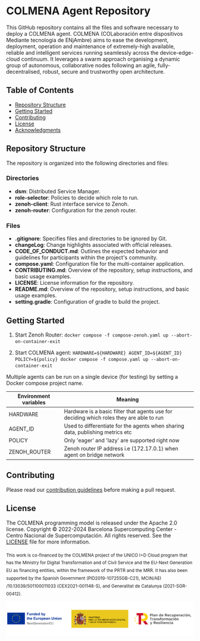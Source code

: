 # COLMENA Agent Repository

This GitHub repository contains all the files and software necessary to deploy a COLMENA agent. COLMENA (COLaboración entre dispositivos Mediante tecnología de ENjAmbre) aims to ease the development, deployment, operation and maintenance of extremely-high available, reliable and intelligent services running seamlessly across the device-edge-cloud continuum. It leverages a swarm approach organising a dynamic group of autonomous, collaborative nodes following an agile, fully-decentralised, robust, secure and trustworthy open architecture.

## Table of Contents
- [Repository Structure](#repository-structure)
- [Getting Started](#getting-started)
- [Contributing](#contributing)
- [License](#license)
- [Acknowledgments](#acknowledgments)



## Repository Structure
The repository is organized into the following directories and files:
### Directories
- **dsm**: Distributed Service Manager.
- **role-selector**: Policies to decide which role to run.
- **zenoh-client**: Rust interface service to Zenoh.
- **zenoh-router**: Configuration for the zenoh router.

### Files
- **.gitignore**: Specifies files and directories to be ignored by Git.
- **changeLog**: Change highlights associated with official releases.
- **CODE_OF_CONDUCT.md**: Outlines the expected behavior and guidelines for participants within the project's community. 
- **compose.yaml**: Configuration file for the multi-container application.
- **CONTRIBUTING.md**: Overview of the repository, setup instructions, and basic usage examples.
- **LICENSE**: License information for the repository.
- **README.md**: Overview of the repository, setup instructions, and basic usage examples.
- **setting.gradle**: Configuration of gradle to build the project.


## Getting Started
1. Start Zenoh Router:
`docker compose -f compose-zenoh.yaml up --abort-on-container-exit`

2. Start COLMENA agent:
`HARDWARE=${HARDWARE} AGENT_ID=${AGENT_ID} POLICY=${policy} docker compose -f compose.yaml up --abort-on-container-exit`

Multiple agents can be run on a single device (for testing) by setting a Docker compose project name.

| Environment variables      	| Meaning     	|
| ------------- 				| ------------- |
| HARDWARE 						| Hardware is a basic filter that agents use for deciding which roles they are able to run |
| AGENT_ID 						| Used to differentiate for the agents when sharing data, publishing metrics etc |
| POLICY						| Only 'eager' and 'lazy' are supported right now |
| ZENOH_ROUTER					| Zenoh router IP address i.e (172.17.0.1) when agent on bridge network |


## Contributing
Please read our [contribution guidelines](CONTRIBUTING.md) before making a pull request.

## License
The COLMENA programming model is released under the Apache 2.0 license.
Copyright © 2022-2024 Barcelona Supercomputing Center - Centro Nacional de Supercomputación. All rights reserved.
See the [LICENSE](LICENSE) file for more information.


<sub>
	This work is co-financed by the COLMENA project of the UNICO I+D Cloud program that has the Ministry for Digital Transformation and of Civil Service and the EU-Next Generation EU as financing entities, within the framework of the PRTR and the MRR. It has also been supported by the Spanish Government (PID2019-107255GB-C21), MCIN/AEI /10.13039/501100011033 (CEX2021-001148-S), and Generalitat de Catalunya (2021-SGR-00412).
</sub>
<p align="center">
	<img src="https://github.com/colmena-swarm/.github/blob/assets/images/funding_logos/Logos_entidades_OK.png?raw=true" width="600">
</p>

